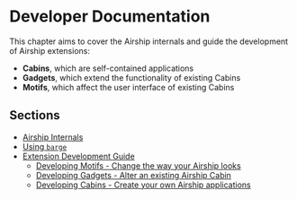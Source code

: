 # Developer Documentation

This chapter aims to cover the Airship internals and guide the development of
Airship extensions:

* **Cabins**, which are self-contained applications
* **Gadgets**, which extend the functionality of existing Cabins
* **Motifs**, which affect the user interface of existing Cabins

## Sections

* [Airship Internals](01-internals)
* [Using `barge`](02-barge)
* [Extension Development Guide](03-extensions)
  * [Developing Motifs - Change the way your Airship looks](03-extensions/01-motifs)
  * [Developing Gadgets - Alter an existing Airship Cabin](03-extensions/02-gadgets)
  * [Developing Cabins - Create your own Airship applications](03-extensions/02-gadgets)
